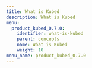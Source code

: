 ```yaml
---
title: What is Kubed
description: What is Kubed
menu:
  product_kubed_0.7.0:
    identifier: what-is-kubed
    parent: concepts
    name: What is Kubed
    weight: 10
menu_name: product_kubed_0.7.0
---
```

